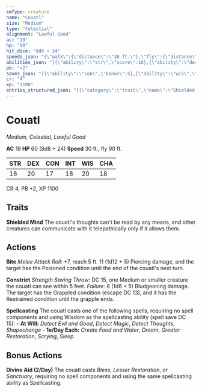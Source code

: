 ```yaml
---
smType: creature
name: "Couatl"
size: "Medium"
type: "Celestial"
alignment: "Lawful Good"
ac: "19"
hp: "60"
hit_dice: "8d8 + 24"
speeds_json: "{\"walk\":{\"distance\":\"30 ft.\"},\"fly\":{\"distance\":\"90 ft.\"}}"
abilities_json: "[{\"ability\":\"str\",\"score\":16},{\"ability\":\"dex\",\"score\":20},{\"ability\":\"con\",\"score\":17},{\"ability\":\"int\",\"score\":18},{\"ability\":\"wis\",\"score\":20},{\"ability\":\"cha\",\"score\":18}]"
pb: "+2"
saves_json: "[{\"ability\":\"con\",\"bonus\":5},{\"ability\":\"wis\",\"bonus\":7}]"
cr: "4"
xp: "1100"
entries_structured_json: "[{\"category\":\"trait\",\"name\":\"Shielded Mind\",\"text\":\"The couatl's thoughts can't be read by any means, and other creatures can communicate with it telepathically only if it allows them.\"},{\"category\":\"action\",\"name\":\"Bite\",\"text\":\"*Melee Attack Roll:* +7, reach 5 ft. 11 (1d12 + 5) Piercing damage, and the target has the Poisoned condition until the end of the couatl's next turn.\"},{\"category\":\"action\",\"name\":\"Constrict\",\"text\":\"*Strength Saving Throw*: DC 15, one Medium or smaller creature the couatl can see within 5 feet. *Failure:*  8 (1d6 + 5) Bludgeoning damage. The target has the Grappled condition (escape DC 13), and it has the Restrained condition until the grapple ends.\"},{\"category\":\"action\",\"name\":\"Spellcasting\",\"text\":\"The couatl casts one of the following spells, requiring no spell components and using Wisdom as the spellcasting ability (spell save DC 15): - **At Will:** *Detect Evil and Good*, *Detect Magic*, *Detect Thoughts*, *Shapechange* - **1e/Day Each:** *Create Food and Water*, *Dream*, *Greater Restoration*, *Scrying*, *Sleep*\"},{\"category\":\"bonus\",\"name\":\"Divine Aid (2/Day)\",\"text\":\"The couatl casts *Bless*, *Lesser Restoration*, or *Sanctuary*, requiring no spell components and using the same spellcasting ability as Spellcasting.\"}]"
---
```


# Couatl
*Medium, Celestial, Lawful Good*

**AC** 19
**HP** 60 (8d8 + 24)
**Speed** 30 ft., fly 90 ft.

| STR | DEX | CON | INT | WIS | CHA |
| --- | --- | --- | --- | --- | --- |
| 16 | 20 | 17 | 18 | 20 | 18 |

CR 4, PB +2, XP 1100

## Traits

**Shielded Mind**
The couatl's thoughts can't be read by any means, and other creatures can communicate with it telepathically only if it allows them.

## Actions

**Bite**
*Melee Attack Roll:* +7, reach 5 ft. 11 (1d12 + 5) Piercing damage, and the target has the Poisoned condition until the end of the couatl's next turn.

**Constrict**
*Strength Saving Throw*: DC 15, one Medium or smaller creature the couatl can see within 5 feet. *Failure:*  8 (1d6 + 5) Bludgeoning damage. The target has the Grappled condition (escape DC 13), and it has the Restrained condition until the grapple ends.

**Spellcasting**
The couatl casts one of the following spells, requiring no spell components and using Wisdom as the spellcasting ability (spell save DC 15): - **At Will:** *Detect Evil and Good*, *Detect Magic*, *Detect Thoughts*, *Shapechange* - **1e/Day Each:** *Create Food and Water*, *Dream*, *Greater Restoration*, *Scrying*, *Sleep*

## Bonus Actions

**Divine Aid (2/Day)**
The couatl casts *Bless*, *Lesser Restoration*, or *Sanctuary*, requiring no spell components and using the same spellcasting ability as Spellcasting.
